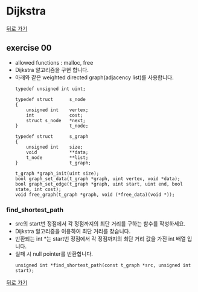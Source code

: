 # Dijkstra

[뒤로 가기](..)

## exercise 00
- allowed functions : malloc, free
- Dijkstra 알고리즘을 구현 합니다.
- 아래와 같은 weighted directed graph(adjacency list)를 사용합니다.
	```
	typedef unsigned int uint;

	typedef struct		s_node
	{
		unsigned int	vertex;
		int				cost;
		struct s_node	*next;
	}					t_node;

	typedef struct		s_graph
	{
		unsigned int	size;
		void			**data;
		t_node			**list;
	}					t_graph;

	t_graph *graph_init(uint size);
	bool graph_set_data(t_graph *graph, uint vertex, void *data);
	bool graph_set_edge(t_graph *graph, uint start, uint end, bool state, int cost);
	void free_graph(t_graph *graph, void (*free_data)(void *));
	```

### find_shortest_path
- src의 start번 정점에서 각 정점까지의 최단 거리를 구하는 함수를 작성하세요.
- Dijkstra 알고리즘을 이용하여 최단 거리를 찾습니다.
- 반환되는 int *는 start번 정점에서 각 정점까지의 최단 거리 값을 가진 int 배열 입니다.
- 실패 시 null pointer를 반환합니다.
	```
	unsigned int *find_shortest_path(const t_graph *src, unsigned int start);
	```


[뒤로 가기](..)
